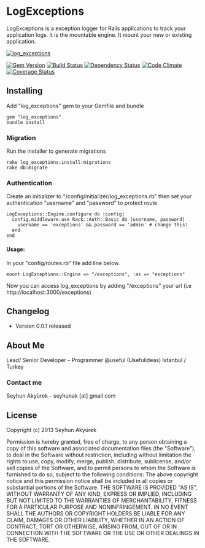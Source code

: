 # LogExceptions
LogExceptions is a exception logger for Rails applications to track your application logs. It is the mountable engine. It mount your new or existing application.

[![log_exceptions](http://i.imgur.com/JoAxHW5.jpg)][log_exceptions]


[![Gem Version](https://badge.fury.io/rb/log_exceptions.png)][gem]
[![Build Status](https://secure.travis-ci.org/seyhunak/log_exceptions.png?branch=master)][travis]
[![Dependency Status](https://gemnasium.com/seyhunak/log_exceptions.png?travis)][gemnasium]
[![Code Climate](https://codeclimate.com/github/seyhunak/log_exceptions.png)][codeclimate]
[![Coverage Status](https://coveralls.io/repos/seyhunak/log_exceptions/badge.png?branch=master)][coveralls]

[log_exceptions]: https://rubygems.org/gems/log_exceptions
[gem]: https://rubygems.org/gems/log_exceptions
[travis]: http://travis-ci.org/seyhunak/log_exceptions
[gemnasium]: https://gemnasium.com/seyhunak/log_exceptions
[codeclimate]: https://codeclimate.com/github/seyhunak/log_exceptions
[coveralls]: https://coveralls.io/r/seyhunak/log_exceptions

## Installing

Add "log_exceptions" gem to your Gemfile and bundle

    gem "log_exceptions"
    bundle install

### Migration

Run the installer to generate migrations

    rake log_exceptions:install:migrations
    rake db:migrate

### Authentication

Create an initializer to "/config/initializer/log_exceptions.rb" then set your  authentication "username" and "password" to protect route

    LogExceptions::Engine.configure do |config|
      config.middleware.use Rack::Auth::Basic do |username, password|
        username == 'exceptions' && password == 'admin' # change this!
      end
    end

#### Usage:

In your "config/routes.rb" file add line below.

    mount LogExceptions::Engine => "/exceptions", :as => "exceptions"

Now you can access log_exceptions by adding "/exceptions" your url (i.e http://localhost:3000/exceptions)



## Changelog
   - Version 0.0.1 released


## About Me
Lead/ Senior Developer - Programmer @useful (Usefulideas) Istanbul / Turkey

### Contact me
Seyhun Akyürek - seyhunak [at] gmail com


## License
Copyright (c) 2013 Seyhun Akyürek

Permission is hereby granted, free of charge, to any person obtaining a copy of this software and associated documentation files (the "Software"), to deal in the Software without restriction, including without limitation the rights to use, copy, modify, merge, publish, distribute, sublicense, and/or sell copies of the Software, and to permit persons to whom the Software is furnished to do so, subject to the following conditions:
The above copyright notice and this permission notice shall be included in all copies or substantial portions of the Software.
THE SOFTWARE IS PROVIDED "AS IS", WITHOUT WARRANTY OF ANY KIND, EXPRESS OR IMPLIED, INCLUDING BUT NOT LIMITED TO THE WARRANTIES OF MERCHANTABILITY, FITNESS FOR A PARTICULAR PURPOSE AND NONINFRINGEMENT. IN NO EVENT SHALL THE AUTHORS OR COPYRIGHT HOLDERS BE LIABLE FOR ANY CLAIM, DAMAGES OR OTHER LIABILITY, WHETHER IN AN ACTION OF CONTRACT, TORT OR OTHERWISE, ARISING FROM, OUT OF OR IN CONNECTION WITH THE SOFTWARE OR THE USE OR OTHER DEALINGS IN THE SOFTWARE.